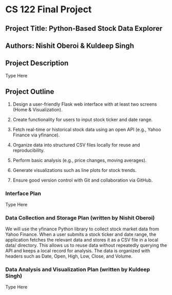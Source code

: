 # CS 122 Final Project

## Project Title: Python-Based Stock Data Explorer

## Authors: Nishit Oberoi & Kuldeep Singh

## Project Description
Type Here

## Project Outline
1. Design a user-friendly Flask web interface with at least two screens (Home & Visualization).

2. Create functionality for users to input stock ticker and date range.

3. Fetch real-time or historical stock data using an open API (e.g., Yahoo Finance via yfinance).

4. Organize data into structured CSV files locally for reuse and reproducibility.

5. Perform basic analysis (e.g., price changes, moving averages).

6. Generate visualizations such as line plots for stock trends.

7. Ensure good version control with Git and collaboration via GitHub.

### Interface Plan
Type Here

### Data Collection and Storage Plan (written by Nishit Oberoi)
We will use the yfinance Python library to collect stock market data from Yahoo Finance. When a user submits a stock ticker and date range, the application fetches the relevant data and stores it as a CSV file in a local data/ directory. This allows us to reuse data without repeatedly querying the API and keeps a local record for analysis. The data is organized with headers such as Date, Open, High, Low, Close, and Volume.



### Data Analysis and Visualization Plan (written by Kuldeep Singh)
Type Here
